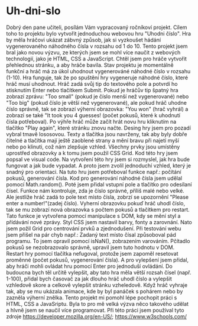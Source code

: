 # Uh-dni-slo
Dobrý den pane učiteli, posílám Vám vypracovaný ročníkoví projekt.
Cílem toho to projektu bylo vytvořit jednoduchou webovou hru "Uhodni číslo". Hra by měla hráčovi ukázat zábvný způsob, jak si vyzkoušet hádání vygenerovaného náhodného čísla v rozsahu od 1 do 10. Tento projekt jsem bral jako novou výzvu, ze kterých jsem se mohl více naučit z webových technologií, jako je HTML, CSS a JavaScript. Chtěl jsem pro hráče vytvořit přehlednou stránku, a aby hráče bavila.
Stav projektu je momentálně funkční a hráč má za úkol uhodnout vygenerováné náhodné číslo v rozsahu (1-10). Hra funguje, tak že po spuštění hry vygeneruje náhodné číslo, které hráč musí uhodnout. Hráč zadá svůj tip do textového pole a potvrdí ho stisknutím Enter nebo tlačítkem Submit. Pokud je hráčův tip špatný hra zobrazí zprávu: "Too small" (pokud je číslo menší než vygenerované) nebo "Too big" (pokud číslo je větší než vygenerované), ale pokud hráč uhodne číslo správně, tak se zobrazí výherní obrazovka: "You won" (hrač vyhrál) a zobrazí se také "It took you 4 guesses! (počet pokusů, které k uhodnutí čísla potřeboval). Po výhře hráč může začít hrát novu hru kliknutím na tlačítko "Play again", které stránku znovu načte. Desing hry jsem pro pozadí vybral tmavě lososovou. Texty a tlačítka jsou navrženy, tak aby byly dobře čitelné a tlačítka mají ještě zaoblené strany a mění bravu při najetí myší nebo po klinuti, což nám zlepšuje vzhled. Všechny prvky jsou umístěny uprostřed obrazovky a k tomu jsem použil CSS Grid. Kod této hry jsem popsal ve visual code.
Na vytvoření této hry jsem si rozmyslel, jak hra bude fungovat a jak bude vypadat. A proto jsem zvolil jednoduchí vzhled, který je snadný pro orientaci. Na tuto hru jsem potřeboval funkce např.: počítání pokusů, generování čísla. Kod pro generování náhodné čísla jsem udělal pomocí Math.random(). Poté jsem přidal vstupní pole a tlačítko pro odesílaní čísel. Funkce nám kontroluje, zda je číslo správné, příliš malé nebo velké. Ale jestliže hráč zadá to pole text místo čísla, zobrzí se upozornění "Please enter a number!"(zadej číslo). Vyherní obrazovku pokuď hráč uhodl číslo, tak se mu zobrazí nová obrazovka s počtem pokusů a tlačítkem pro restart. Tato funkce je vytvořena pomocí manipulace s DOM, kdy se mění styl a přídávání nové zprávy. Styl CSS jsem nastavil barvy, fonty a zarovnání. Nato jsem požil Grid pro centrování prvků a zjednodušení. Při testování webu jsem přišel na pár chyb např.: Zadaný text místo čísal způsoboval pád programu. To jsem opravil pomocí isNaN(), zobrazením varováním. Pčítadlo pokusů se nezobrazovalo správně, upravil jsem tuto hodnotu v DOM. Restart hry pomocí tlačítka nefugoval, protože jsem zapoměl resetovat proměnné (počet pokusů, vygenerování čísla). A pro vylepšení jsem přidal, aby hráči mohli ovládat hru pomocí Enter pro jednoduší ovládání.
Do budoucna bych těl určitě vylepšit, aby tato hra měla větší rozsah čísel (např. 1-100), přidal bych časovač za jak dlouho hráč uhodl číslo a vylepšit vzhledově skore a celkově vylepšit stránku vzheledově. Když hráč vyhraje tak, aby se mu ukázala animace, kde by byl panáček s pohárem nebo by zazněla výherní znělka. Tento projekt mi pomohl lépe pochopit práci s HTML, CSS a JavaSriptu. Byla to pro mě velká výzva něco takového udělat a hlvně jsem se naučil více programovat.
Při této práci jsem používal tyto zdroje https://developer.mozilla.org/en-US/; https://www.w3schools.com/
 
